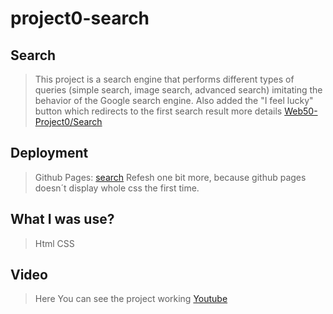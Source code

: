 # project0-search
## Search
>This project is a search engine that performs different types of queries (simple search, image search, advanced search) imitating the behavior of the Google search engine. Also added the "I feel lucky" button which redirects to the first search result
> more details [Web50-Project0/Search](https://cs50.harvard.edu/web/2020/projects/0/search/)

## Deployment
> Github Pages: [search](https://edwinjsa.github.io/project0-search/)
> Refesh one bit more, because github pages doesn´t display whole css the first time.

## What I was use?
> Html
> CSS

## Video
> Here You can see the project working [Youtube](https://youtu.be/aDRTqRlnBZY)
